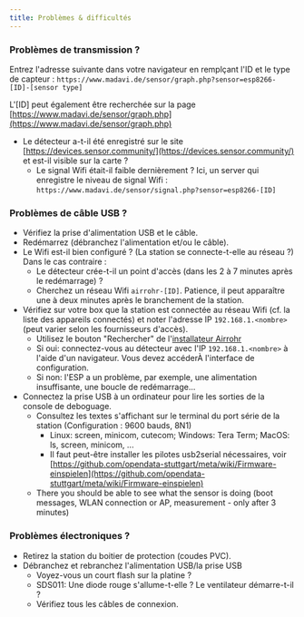 ```yaml
---
title: Problèmes & difficultés
---
```


### Problèmes de transmission ?
Entrez l'adresse suivante dans votre navigateur en remplçant l'ID et le type de capteur :
`https://www.madavi.de/sensor/graph.php?sensor=esp8266-[ID]-[sensor type]`

L'[ID] peut également être recherchée sur la page [https://www.madavi.de/sensor/graph.php](https://www.madavi.de/sensor/graph.php)

* Le détecteur a-t-il été enregistré sur le site [https://devices.sensor.community/](https://devices.sensor.community/) et est-il visible sur la carte ?
    * Le signal Wifi était-il faible dernièrement ?
        Ici, un server qui enregistre le niveau de signal Wifi : `https://www.madavi.de/sensor/signal.php?sensor=esp8266-[ID]`

### Problèmes de câble USB ?
* Vérifiez la prise d'alimentation USB et le câble.
* Redémarrez (débranchez l'alimentation et/ou le câble).
* Le Wifi est-il bien configuré ? (La station se connecte-t-elle au réseau ?) Dans le cas contraire :
    * Le détecteur crée-t-il un point d'accès (dans les 2 à 7 minutes après le redémarrage) ?
    * Cherchez un réseau Wifi `airrohr-[ID]`. Patience, il peut apparaître une à deux minutes après le branchement de la station.
* Vérifiez sur votre box que la station est connectée au réseau Wifi (cf. la liste des appareils connectés) et noter l'adresse IP `192.168.1.<nombre>` (peut varier selon les fournisseurs d'accès).
    * Utilisez le bouton "Rechercher" de l'[installateur Airrohr](https://github.com/opendata-stuttgart/airrohr-firmware-flasher/)
    * Si oui: connectez-vous au détecteur avec l'IP `192.168.1.<nombre>` à l'aide d'un navigateur. Vous devez accéderÀ l'interface de configuration.
    * Si non: l'ESP a un problème, par exemple, une alimentation insuffisante, une boucle de redémarrage...
* Connectez la prise USB à un ordinateur pour lire les sorties de la console de deboguage. 
    * Consultez les textes s'affichant sur le terminal du port série de la station (Configuration : 9600 bauds, 8N1)
        * Linux: screen, minicom, cutecom; Windows: Tera Term; MacOS: ls, screen, minicom, ...
        * Il faut peut-être installer les pilotes usb2serial nécessaires, voir [https://github.com/opendata-stuttgart/meta/wiki/Firmware-einspielen](https://github.com/opendata-stuttgart/meta/wiki/Firmware-einspielen)                                                                                                                                                                                                                                                                                                                      
    * There you should be able to see what the sensor is doing (boot messages, WLAN connection or AP, measurement - only after 3 minutes)

### Problèmes électroniques ?
* Retirez la station du boitier de protection (coudes PVC).
* Débranchez et rebranchez l'alimentation USB/la prise USB
    * Voyez-vous un court flash sur la platine ?
    * SDS011: Une diode rouge s'allume-t-elle ? Le ventilateur démarre-t-il ?
    * Vérifiez tous les câbles de connexion.
